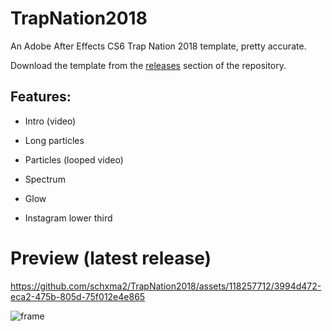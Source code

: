 # TrapNation2018

An Adobe After Effects CS6 Trap Nation 2018 template, pretty accurate.

Download the template from the [releases](https://github.com/schxma2/TrapNation2018/releases) section of the repository.

## Features:
- Intro (video)
- Long particles
- Particles (looped video)
- Spectrum



- Glow
- Instagram lower third
# Preview (latest release)

https://github.com/schxma2/TrapNation2018/assets/118257712/3994d472-eca2-475b-805d-75f012e4e865

![frame](https://github.com/schxma2/TrapNation2018/assets/118257712/14182904-a812-42cc-a1eb-e60722bfb8b9)
